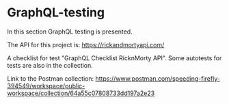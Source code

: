 # GraphQL-testing

In this section GraphQL testing is presented.

The API for this project is: https://rickandmortyapi.com/

A checklist for test "GraphQL Checklist RicknMorty API".
Some autotests for tests are also in the collection.

Link to the Postman collection: https://www.postman.com/speeding-firefly-394549/workspace/public-workspace/collection/64a55c07808733dd197a2e23
